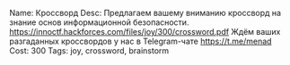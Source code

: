 Name: Кроссворд
Desc: Предлагаем вашему вниманию кроссворд на знание основ информационной безопасности. https://innoctf.hackforces.com/files/joy/300/crossword.pdf 
Ждём ваших разгаданных кроссвордов у нас в Telegram-чате https://t.me/menad
Cost: 300
Tags: joy, crossword, brainstorm